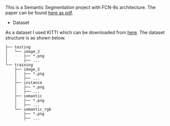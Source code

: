
This is a Semantic Segmentation project with FCN-8s architecture. The paper can be found [here as pdf](https://arxiv.org/pdf/1411.4038.pdf).

- Dataset

As a dataset I used KITTI which can be downloaded from [here](http://www.cvlibs.net/datasets/kitti/). The dataset structure is as shown below.

```
├── testing
│   └── image_2
│       ├── *.png
│       ├── ...
└── training
    ├── image_2
    │   ├── *.png
    │   ├── ...
    ├── instance
    │   ├── *.png
    │   ├── ...
    ├── semantic
    │   ├── *.png
    │   ├── ...
    └── semantic_rgb
        ├── *.png
        ├── ...
```